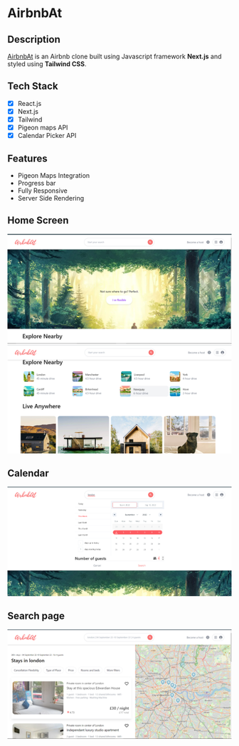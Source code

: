 # **AirbnbAt**
## Description
[AirbnbAt](www.google.com) is an Airbnb clone built using Javascript framework **Next.js** and styled using **Tailwind CSS**. 

## Tech Stack
- [x] React.js
- [x] Next.js
- [x] Tailwind
- [x] Pigeon maps API
- [x] Calendar Picker API

## Features
* Pigeon Maps Integration
* Progress bar
* Fully Responsive
* Server Side Rendering

## Home Screen
![Landing Page](./images/landingpage1.png)
![Landing Page](./images/landingpage2.png)

## Calendar
![Calendar](./images/calendar.png)


## Search page
![Search Page](./images/searchpage.png)

